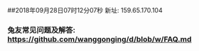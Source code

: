 ##2018年09月28日07时12分07秒 新址: 159.65.170.104
### 兔友常见问题及解答: https://github.com/wanggonging/d/blob/w/FAQ.md
